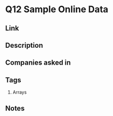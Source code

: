 # Q12 Sample Online Data

## Link

## Description

## Companies asked in

## Tags

1. Arrays

## Notes